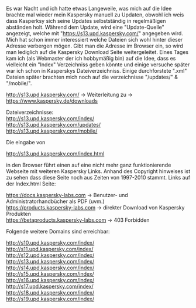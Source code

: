Es war Nacht und ich hatte etwas Langeweile, was mich auf die Idee brachte mal wieder mein Kaspersky manuell zu Updaten, obwohl ich weis dass Kasperksy sich seine Updates selbstständig in regelmäßigen abständen holt. Während dem Update, wird eine "Update-Quelle" angezeigt, welche mit "https://s13.upd.kaspersky.com/" angegeben wird. Mich hat schon immer interessiert welche Dateien sich wohl hinter dieser Adresse verbergen mögen. Gibt man die Adresse im Browser ein, so wird man lediglich auf die Kaspersky Download Seite weitergeleitet. Eines Tages kam ich (als Webmaster der ich hobbymäßig bin) auf die Idee, dass es vielleicht ein "Index" Verzeichniss geben könnte und einige versuche später war ich schon in Kasperskys Dateiverzeichniss. Einige durchforstete ".xml" Dateien später brachten mich noch auf die verzeichnisse "/updates/" & "/mobile/".


http://s13.upd.kaspersky.com/ -> Weiterleitung zu -> https://www.kaspersky.de/downloads  
  
Dateiverzeichnisse:  
http://s13.upd.kaspersky.com/index/  
http://s13.upd.kaspersky.com/updates/  
http://s13.upd.kaspersky.com/mobile/    
  
  
  
Die eingabe von 
  
http://s13.upd.kaspersky.com/index.html 
  
in den Browser führt einen auf eine nicht mehr ganz funktionierende Webseite mit weiteren Kaspersky Links.
Anhand des Copyright hinweises ist zu sehen dass diese Seite noch aus Zeiten von 1997-2010 stammt. Links auf der Index.html Seite:
  
https://docs.kaspersky-labs.com -> Benutzer- und Administratorhandbücher als PDF (uvm.)  
https://products.kaspersky-labs.com -> direkter Download von Kaspersky Produkten  
https://betaproducts.kaspersky-labs.com -> 403 Forbidden  
  
  
Folgende weitere Domains sind erreichbar:
  
http://s10.upd.kaspersky.com/index/  
http://s11.upd.kaspersky.com/index/  
http://s12.upd.kaspersky.com/index/  
http://s13.upd.kaspersky.com/index/  
http://s14.upd.kaspersky.com/index/  
http://s15.upd.kaspersky.com/index/  
http://s16.upd.kaspersky.com/index/  
http://s17.upd.kaspersky.com/index/  
http://s18.upd.kaspersky.com/index/  
http://s19.upd.kaspersky.com/index/  
